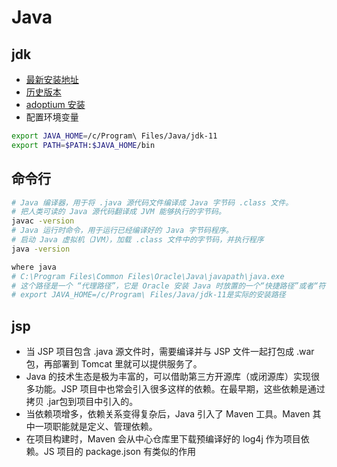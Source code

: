 
# Java
## jdk
- [最新安装地址](https://www.oracle.com/java/technologies/downloads/)
- [历史版本](https://www.oracle.com/java/technologies/downloads/archive/)
- [adoptium 安装](https://adoptium.net/zh-CN/temurin/releases/)
- 配置环境变量
```bash
export JAVA_HOME=/c/Program\ Files/Java/jdk-11
export PATH=$PATH:$JAVA_HOME/bin
```
## 命令行
```bash
# Java 编译器，用于将 .java 源代码文件编译成 Java 字节码 .class 文件。
# 把人类可读的 Java 源代码翻译成 JVM 能够执行的字节码。
javac -version
# Java 运行时命令，用于运行已经编译好的 Java 字节码程序。
# 启动 Java 虚拟机（JVM），加载 .class 文件中的字节码，并执行程序
java -version
```
```bash
where java 
# C:\Program Files\Common Files\Oracle\Java\javapath\java.exe
# 这个路径是一个 “代理路径”，它是 Oracle 安装 Java 时放置的一个“快捷路径”或者“符号链接”，Windows 系统用它来指向你实际安装的 Java 运行时（JRE 或 JDK）的位置。
# export JAVA_HOME=/c/Program\ Files/Java/jdk-11是实际的安装路径
```

## jsp
- 当 JSP 项目包含 .java 源文件时，需要编译并与 JSP 文件一起打包成 .war 包，再部署到 Tomcat 里就可以提供服务了。
- Java 的技术生态是极为丰富的，可以借助第三方开源库（或闭源库）实现很多功能。JSP 项目中也常会引入很多这样的依赖。在最早期，这些依赖是通过拷贝 .jar包到项目中引入的。
- 当依赖项增多，依赖关系变得复杂后，Java 引入了 Maven 工具。Maven 其中一项职能就是定义、管理依赖。
- 在项目构建时，Maven 会从中心仓库里下载预编译好的 log4j 作为项目依赖。JS 项目的 package.json 有类似的作用
